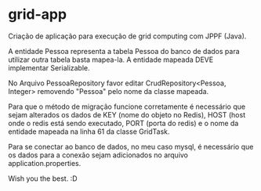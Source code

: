 # grid-app
Criação de aplicação para execução de grid computing com JPPF (Java).

A entidade Pessoa representa a tabela Pessoa do banco de dados para utilizar outra tabela basta mapea-la. A entidade mapeada DEVE implementar Serializable.

No Arquivo PessoaRepository favor editar CrudRepository<Pessoa, Integer> removendo "Pessoa" pelo nome da classe mapeada.

Para que o método de migração funcione corretamente é necessário que sejam alterados os dados de KEY (nome do objeto no Redis), 
HOST (host onde o redis está sendo executado, PORT (porta do redis) e o nome da entidade mapeada na linha 61 da classe GridTask.

Para se conectar ao banco de dados, no meu caso mysql, é necessário que os dados para a conexão sejam adicionados no arquivo application.properties.

Wish you the best. :D
